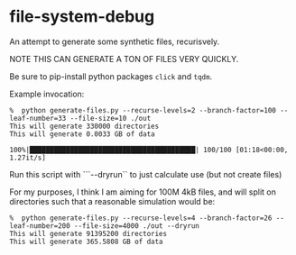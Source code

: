 # file-system-debug

An attempt to generate some synthetic files, recurisvely. 

NOTE THIS CAN GENERATE A TON OF FILES VERY QUICKLY. 

Be sure to pip-install python packages `click` and `tqdm`. 

Example invocation:
```
%  python generate-files.py --recurse-levels=2 --branch-factor=100 --leaf-number=33 --file-size=10 ./out
This will generate 330000 directories
This will generate 0.0033 GB of data

100%|█████████████████████████████████████████| 100/100 [01:18<00:00,  1.27it/s]
```

Run this script with ```--dryrun`` to just calculate use (but not create files)

For my purposes, I think I am aiming for 100M 4kB files, and will split on directories such that a reasonable simulation would be:


```
%  python generate-files.py --recurse-levels=4 --branch-factor=26 --leaf-number=200 --file-size=4000 ./out --dryrun
This will generate 91395200 directories
This will generate 365.5808 GB of data
```


